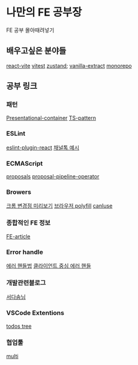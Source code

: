 # 나만의 FE 공부장 
FE 공부 몰아때려넣기

## 배우고싶은 분야들

[react-vite](https://ko.vitejs.dev/guide/)
[vitest](https://vitest.dev/)
[zustand](https://github.com/pmndrs/zustand);
[vanilla-extract](https://vanilla-extract.style/)
[monorepo](https://monorepo.tools/)



## 공부 링크

### 패턴

[Presentational-container](https://www.patterns.dev/posts/presentational-container-pattern)
[TS-pattern](https://velog.io/@hhhminme/ts-pattern%EC%9D%84-%ED%99%9C%EC%9A%A9%ED%95%9C-%EA%B0%95%EB%A0%A5%ED%95%9C-%EB%94%94%EC%9E%90%EC%9D%B8-%EC%8B%9C%EC%8A%A4%ED%85%9C-%EC%BB%B4%ED%8F%AC%EB%84%8C%ED%8A%B8-%EB%A7%8C%EB%93%A4%EA%B8%B0#ts-pattern-vs-switch-%EB%AC%B4%EC%97%87%EC%9D%B4-%EB%8D%94-%EC%A2%8B%EC%9D%84%EA%B9%8C)

### ESLint

[eslint-plugin-react](https://github.com/jsx-eslint/eslint-plugin-react/blob/master/docs/rules/sort-comp.md)
[채널톡 예시](https://github.com/channel-io/eslint-config/blob/exp/rules/react.js#L23C4-L23C4)

### ECMAScript

[proposals](https://github.com/tc39/proposals)
[proposal-pipeline-operator](https://github.com/tc39/proposal-pipeline-operator)

### Browers

[크롬 변경점 미리보기](https://chromestatus.com/roadmap)
[브라우저 polyfill](https://browsersl.ist/)
[canIuse](https://caniuse.com/)


### 종합적인 FE 정보
[FE-article](https://kofearticle.substack.com/)


### Error handle
[에러 핸들법](https://velog.io/@eunddodi/3개월차-주니어가-에러-핸들링-시스템-구축한-후기)
[클라이언트 중심 에러 핸들](https://jbee.io/react/error-declarative-handling-2/)


### 개발관련블로그
[서다솜님](https://www.daleseo.com)


### VSCode Extentions
[todos tree](https://velog.io/@young_pallete/%EC%9D%B5%EC%8A%A4%ED%85%90%EC%85%98-Todo-Tree-Extension%EC%9C%BC%EB%A1%9C-%EA%B9%94%EB%81%94%ED%95%98%EA%B2%8C-todo-%EA%B4%80%EB%A6%AC%ED%95%98%EA%B8%B0)

### 협업툴
[multi](https://multi.app/?w_id=M7vIqGqSkoyUlzpYhC5o)
